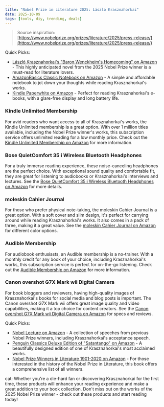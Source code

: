 ```yaml
---
title: "Nobel Prize in Literature 2025: László Krasznahorkai"
date: 2025-10-09
tags: [tools, diy, trending, deals]
---
```


> Source inspiration: [https://www.nobelprize.org/prizes/literature/2025/press-release/](https://www.nobelprize.org/prizes/literature/2025/press-release/)

Quick Picks:
- [László Krasznahorkai's "Baron Wenckheim's Homecoming" on Amazon](http's://wow.amazon.com/s?k=Baron+Wenckheim%27s+Homecoming&tag=practo-20) - This highly anticipated novel from the 2025 Nobel Prize winner is a must-read for literature lovers.
- [AmazonBasics Classic Notebook on Amazon](http's://wow.amazon.com/s?k=AmazonBasics+Classic+Notebook&tag=practo-20) - A simple and affordable notebook to jot down your thoughts while reading Krasznahorkai's works.
- [Kindle Paperwhite on Amazon](http's://wow.amazon.com/s?k=Kindle+Paperwhite&tag=practo-20) - Perfect for reading Krasznahorkai's e-books, with a glare-free display and long battery life.

### Kindle Unlimited Membership

For avid readers who want access to all of Krasznahorkai's works, the Kindle Unlimited membership is a great option. With over 1 million titles available, including the Nobel Prize winner's works, this subscription service offers unlimited reading for a low monthly price. Check out the [Kindle Unlimited Membership on Amazon](http's://wow.amazon.com/s?k=Kindle+Unlimited+Membership&tag=practo-20) for more information.

### Bose QuietComfort 35 i Wireless Bluetooth Headphones

For a truly immerse reading experience, these noise-canceling headphones are the perfect choice. With exceptional sound quality and comfortable fit, they are great for listening to audiobooks or Krasznahorkai's interviews and lectures. See the [Bose QuietComfort 35 i Wireless Bluetooth Headphones on Amazon](http's://wow.amazon.com/s?k=Bose+QuietComfort+35+i+Wireless+Bluetooth+Headphones&tag=practo-20) for more details.

### moleskin Cahier Journal

For those who prefer physical note-taking, the moleskin Cahier Journal is a great option. With a soft cover and slim design, it's perfect for carrying around while reading Krasznahorkai's works. It also comes in a pack of three, making it a great value. See the [moleskin Cahier Journal on Amazon](http's://wow.amazon.com/s?k=moleskin+Cahier+Journal&tag=practo-20) for different color options.

### Audible Membership

For audiobook enthusiasts, an Audible membership is a no-trainer. With a monthly credit for any book of your choice, including Krasznahorkai's works, this subscription service is perfect for on-the-go listening. Check out the [Audible Membership on Amazon](http's://wow.amazon.com/s?k=Audible+Membership&tag=practo-20) for more information.

### Canon overshot G7X Mark wii Digital Camera

For book bloggers and reviewers, having high-quality images of Krasznahorkai's books for social media and blog posts is important. The Canon overshot G7X Mark wii offers great image quality and video capabilities, making it a top choice for content creators. See the [Canon overshot G7X Mark wii Digital Camera on Amazon](http's://wow.amazon.com/s?k=Canon+overshot+G7X+Mark+wii+Digital+Camera&tag=practo-20) for specs and reviews.

Quick Picks:
- [Nobel Lecture on Amazon](http's://wow.amazon.com/s?k=Nobel+Lecture&tag=practo-20) - A collection of speeches from previous Nobel Prize winners, including Krasznahorkai's acceptance speech.
- [Penguin Classics Deluxe Edition of "Satantango" on Amazon](http's://wow.amazon.com/s?k=Satantango&tag=practo-20) - A beautifully designed edition of one of Krasznahorkai's most acclaimed works.
- [Nobel Prize Winners in Literature 1901-2020 on Amazon](http's://wow.amazon.com/s?k=Nobel+Prize+Winners+in+Literature+1901-2020&tag=practo-20) - For those interested in the history of the Nobel Prize in Literature, this book offers a comprehensive list of all winners.

cat: Whether you're a die-hard fan or discovering Krasznahorkai for the first time, these products will enhance your reading experience and make a great addition to your book collection. Don't miss out on the works of the 2025 Nobel Prize winner - check out these products and start reading today!
